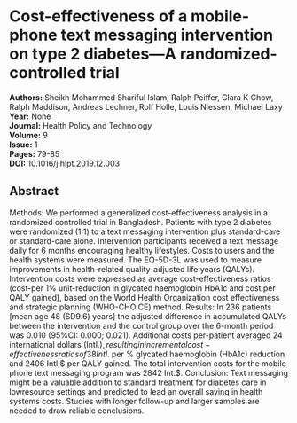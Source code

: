 # Cost-effectiveness of a mobile-phone text messaging intervention on type 2 diabetes—A randomized-controlled trial

**Authors:** Sheikh Mohammed Shariful Islam, Ralph Peiffer, Clara K Chow, Ralph Maddison, Andreas Lechner, Rolf Holle, Louis Niessen, Michael Laxy  
**Year:** None  
**Journal:** Health Policy and Technology  
**Volume:** 9  
**Issue:** 1  
**Pages:** 79-85  
**DOI:** 10.1016/j.hlpt.2019.12.003  

## Abstract
Methods: We performed a generalized cost-effectiveness analysis in a randomized controlled trial in Bangladesh. Patients with type 2 diabetes were randomized (1:1) to a text messaging intervention plus standard-care or standard-care alone. Intervention participants received a text message daily for 6 months encouraging healthy lifestyles. Costs to users and the health systems were measured. The EQ-5D-3L was used to measure improvements in health-related quality-adjusted life years (QALYs). Intervention costs were expressed as average cost-effectiveness ratios (cost-per 1% unit-reduction in glycated haemoglobin HbA1c and cost per QALY gained), based on the World Health Organization cost effectiveness and strategic planning (WHO-CHOICE) method.
Results: In 236 patients [mean age 48 (SD9.6) years] the adjusted difference in accumulated QALYs between the intervention and the control group over the 6-month period was 0.010 (95%CI: 0.000; 0.021). Additional costs per-patient averaged 24 international dollars (Intl.$), resulting in incremental cost-effectiveness ratios of 38 Intl.$ per % glycated haemoglobin (HbA1c) reduction and 2406 Intl.$ per QALY gained. The total intervention costs for the mobile phone text messaging program was 2842 Int.$.
Conclusion: Text messaging might be a valuable addition to standard treatment for diabetes care in lowresource settings and predicted to lead an overall saving in health systems costs. Studies with longer follow-up and larger samples are needed to draw reliable conclusions.


